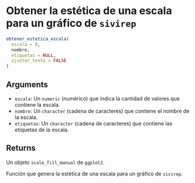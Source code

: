 # Obtener la estética de una escala para un gráfico de `sivirep`

```r
obtener_estetica_escala(
  escala = 0,
  nombre,
  etiquetas = NULL,
  ajustar_texto = FALSE
)
```

## Arguments

- `escala`: Un `numeric` (numérico) que indica la cantidad de valores que contiene la escala.
- `nombre`: Un `character` (cadena de caracteres) que contiene el nombre de la escala.
- `etiquetas`: Un `character` (cadena de caracteres) que contiene las etiquetas de la escala.

## Returns

Un objeto `scale_fill_manual` de `ggplot2`.

Función que genera la estética de una escala para un gráfico de `sivirep`.
